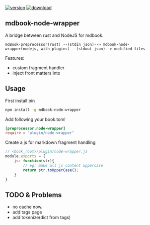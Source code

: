 
[![version](https://img.shields.io/npm/v/hexo-filter-kroki.svg)](https://www.npmjs.com/package/mdbook-node-wrapper)
[![download](https://img.shields.io/npm/dm/hexo-filter-kroki.svg)](https://www.npmjs.com/package/mdbook-node-wrapper)


##  mdbook-node-wrapper

A bridge between rust and NodeJS for mdbook.

```
mdBook-preprocessor(rust) --(stdin json)--> mdbook-node-wrapper(nodejs, with plugins) --(stdout json)--> modified files
```

Features:
* custom fragment handler
* inject front matters into


## Usage


First install bin

```sh
npm install -g mdbook-node-wrapper
```

Add following your book.toml

```toml
[preprocessor.node-wrapper]
require = "plugin/node-wrapper"
```

Create a js for markdown fragment handling

```js
// <book_root>/plugin/node-wrapper.js
module.exports = {
    js: function(str){
        // eg: make all js content uppercase
        return str.toUpperCase();
    }
}
```

## TODO & Problems
* no cache now.
* add tags page
* add tokenize(dict from tags)
